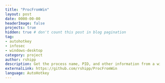 ```yaml
---
title: "ProcFromWin"
layout: post
date: 0000-00-00
headerImage: false
projects: true
hidden: true # don't count this post in blog pagination
tag:
- autohotkey
- infosec
- windows-desktop
category: project
author: rshipp
description: Get the process name, PID, and other information from a window.
externalLink: https://github.com/rshipp/ProcFromWin
language: AutoHotkey
---
```

